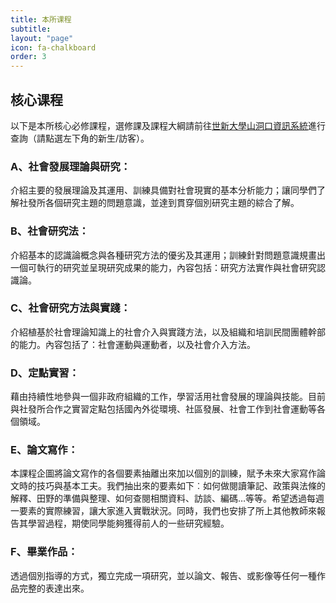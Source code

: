 ```yaml
---
title: 本所课程
subtitle: 
layout: "page"
icon: fa-chalkboard
order: 3
---
```


## 核心课程

以下是本所核心必修課程，選修課及課程大綱請前往[世新大學山洞口資訊系統](https://ap2.shu.edu.tw/STU1/Index.aspx)進行查詢（請點選左下角的新生/訪客）。

### A、社會發展理論與研究：

介紹主要的發展理論及其運用、訓練具備對社會現實的基本分析能力；讓同學們了解社發所各個研究主題的問題意識，並達到貫穿個別研究主題的綜合了解。

### B、社會研究法：

介紹基本的認識論概念與各種研究方法的優劣及其運用；訓練針對問題意識規畫出一個可執行的研究並呈現研究成果的能力，內容包括：研究方法實作與社會研究認識論。

### C、社會研究方法與實踐：

介紹植基於社會理論知識上的社會介入與實踐方法，以及組織和培訓民間團體幹部的能力。內容包括了：社會運動與運動者，以及社會介入方法。

### D、定點實習： 

藉由持續性地參與一個非政府組織的工作，學習活用社會發展的理論與技能。目前與社發所合作之實習定點包括國內外從環境、社區發展、社會工作到社會運動等各個領域。

### E、論文寫作：

本課程企圖將論文寫作的各個要素抽離出來加以個別的訓練，賦予未來大家寫作論文時的技巧與基本工夫。我們抽出來的要素如下︰如何做閱讀筆記、政策與法條的解釋、田野的準備與整理、如何查閱相關資料、訪談、編碼…等等。希望透過每週一要素的實際練習，讓大家進入實戰狀況。同時，我們也安排了所上其他教師來報告其學習過程，期使同學能夠獲得前人的一些研究經驗。

### F、畢業作品：

透過個別指導的方式，獨立完成一項研究，並以論文、報告、或影像等任何一種作品完整的表達出來。